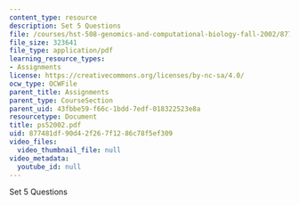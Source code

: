 ```yaml
---
content_type: resource
description: Set 5 Questions
file: /courses/hst-508-genomics-and-computational-biology-fall-2002/877481df90d42f267f1286c78f5ef309_ps52002.pdf
file_size: 323641
file_type: application/pdf
learning_resource_types:
- Assignments
license: https://creativecommons.org/licenses/by-nc-sa/4.0/
ocw_type: OCWFile
parent_title: Assignments
parent_type: CourseSection
parent_uid: 43fbbe59-f66c-1bdd-7edf-018322523e8a
resourcetype: Document
title: ps52002.pdf
uid: 877481df-90d4-2f26-7f12-86c78f5ef309
video_files:
  video_thumbnail_file: null
video_metadata:
  youtube_id: null
---
```

Set 5 Questions